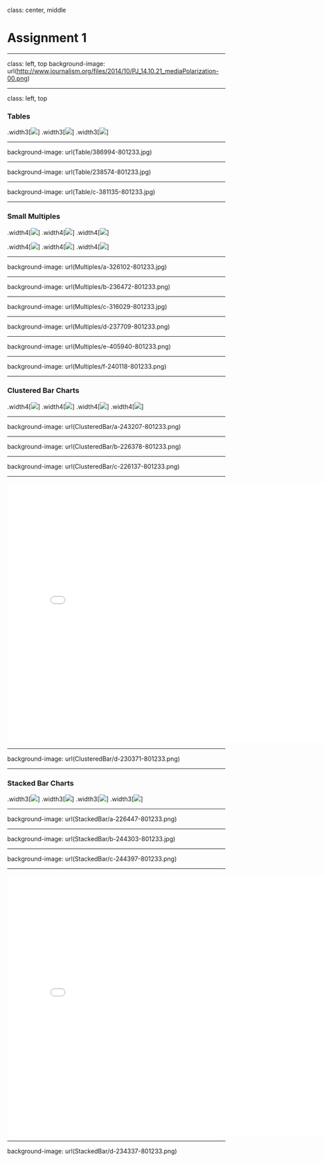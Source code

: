 class: center, middle

# Assignment 1



---
class: left, top
background-image: url(http://www.journalism.org/files/2014/10/PJ_14.10.21_mediaPolarization-00.png)  

---
class: left, top

### Tables
.width3[![](Table/386994-801233.jpg)]
.width3[![](Table/238574-801233.jpg)]
.width3[![](Table/c-381135-801233.jpg)]

---
background-image: url(Table/386994-801233.jpg)

---
background-image: url(Table/238574-801233.jpg)

---
background-image: url(Table/c-381135-801233.jpg)

---
### Small Multiples

.width4[![](Multiples/a-326102-801233.jpg)]
.width4[![](Multiples/b-236472-801233.png)]
.width4[![](Multiples/c-316029-801233.jpg)]  

.width4[![](Multiples/d-237709-801233.png)]
.width4[![](Multiples/e-405940-801233.png)]
.width4[![](Multiples/f-240118-801233.png)]

---
background-image: url(Multiples/a-326102-801233.jpg)

---
background-image: url(Multiples/b-236472-801233.png)

---
background-image: url(Multiples/c-316029-801233.jpg)

---
background-image: url(Multiples/d-237709-801233.png)

---
background-image: url(Multiples/e-405940-801233.png)

---
background-image: url(Multiples/f-240118-801233.png)


---
### Clustered Bar Charts

.width4[![](ClusteredBar/a-243207-801233.png)].width4[![](ClusteredBar/b-226378-801233.png)].width4[![](ClusteredBar/c-226137-801233.png)]
.width4[![](ClusteredBar/d-230371-801233.png)]

---
background-image: url(ClusteredBar/a-243207-801233.png)

---
background-image: url(ClusteredBar/b-226378-801233.png)

---
background-image: url(ClusteredBar/c-226137-801233.png)

---
<embed width="800" height="600" src="text/226137-801233 - Gerda Mostonaite.txt">

---
background-image: url(ClusteredBar/d-230371-801233.png)

---
### Stacked Bar Charts

.width3[![](StackedBar/a-226447-801233.png)].width3[![](StackedBar/b-244303-801233.jpg)].width3[![](StackedBar/c-244397-801233.png)]
.width3[![](StackedBar/d-234337-801233.png)]

---
background-image: url(StackedBar/a-226447-801233.png)

---
background-image: url(StackedBar/b-244303-801233.jpg)

---
background-image: url(StackedBar/c-244397-801233.png)

---
<embed width="800" height="600" src="text/244397-801233 - Lansing Cai.md">

---
background-image: url(StackedBar/d-234337-801233.png)

